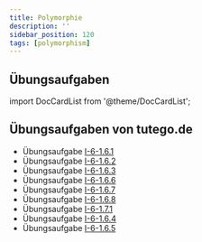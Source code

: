 ```yaml
---
title: Polymorphie
description: ''
sidebar_position: 120
tags: [polymorphism]
---
```


## Übungsaufgaben
import DocCardList from '@theme/DocCardList';

<DocCardList />

## Übungsaufgaben von tutego.de
- Übungsaufgabe [I-6-1.6.1](https://tutego.de/javabuch/aufgaben/oop_classes.html#_abstraktion_in_elektroger%C3%A4te_%C3%BCber_vererbung_einf%C3%BChren)
- Übungsaufgabe [I-6-1.6.2](https://tutego.de/javabuch/aufgaben/oop_classes.html#_anzahl_eingeschalteter_elektroger%C3%A4te_ermitteln)
- Übungsaufgabe [I-6-1.6.3](https://tutego.de/javabuch/aufgaben/oop_classes.html#_schiff_soll_jedes_elektroger%C3%A4t_aufnehmen)
- Übungsaufgabe [I-6-1.6.6](https://tutego.de/javabuch/aufgaben/oop_classes.html#_feuermelder_geht_nicht_aus_%C3%BCberschreiben_von_methoden)
- Übungsaufgabe [I-6-1.6.7](https://tutego.de/javabuch/aufgaben/oop_classes.html#_tostring_%C3%BCberschreiben)
- Übungsaufgabe [I-6-1.6.8](https://tutego.de/javabuch/aufgaben/oop_classes.html#_aufruf_der_methoden_der_oberklasse)
- Übungsaufgabe [I-6-1.7.1](https://tutego.de/javabuch/aufgaben/oop_classes.html#_urlaub_alle_ger%C3%A4te_ausschalten)
- Übungsaufgabe [I-6-1.6.4](https://tutego.de/javabuch/aufgaben/oop_classes.html#_funktionierende_radios_auf_das_schiff_nehmen)
- Übungsaufgabe [I-6-1.6.5](https://tutego.de/javabuch/aufgaben/oop_classes.html#_gleichwertigkeitstest_mit_pattern_variable_l%C3%B6sen_neu)
